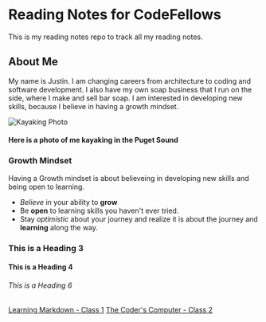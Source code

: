 # Reading Notes for CodeFellows

This is my reading notes repo to track all my reading notes.

## About Me

My name is Justin.  I am changing careers from architecture to coding and software development.  I also have my own soap business that I run on the side, where I make and sell bar soap.  I am interested in developing new skills, because I believe in having a growth mindset.

![Kayaking Photo](https://scontent-sea1-1.xx.fbcdn.net/v/t1.6435-9/121549527_10217143952062726_2814038383146855609_n.jpg?_nc_cat=105&ccb=1-3&_nc_sid=174925&_nc_ohc=Ne8nmxiusyIAX-M9ZjS&_nc_oc=AQledNBTBrwSq0A1dyqREmHbyEkmnYsGUvZM05VnGI-Tad58ILC8amBlDcvlJ6VCSCM&_nc_ht=scontent-sea1-1.xx&oh=1847f38f1b9e901a109eed8d113f642d&oe=60D248AE)
#### Here is a photo of me kayaking in the Puget Sound

### Growth Mindset

Having a Growth mindset is about believeing in developing new skills and being open to learning.

- *Believe* in your ability to **grow**
- Be **open** to learning skills you haven't ever tried.
- Stay *optimistic* about your journey and realize it is about the journey and **learning** along the way.

### This is a Heading 3
#### This is a Heading 4
###### This is a Heading 6

[Learning Markdown - Class 1](learningmarkdownnotes.md)
[The Coder's Computer - Class 2](thecoderscomputer.md)
